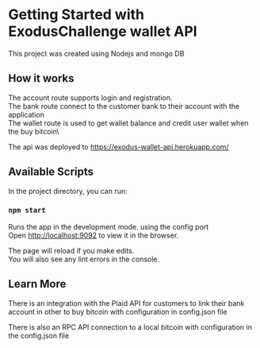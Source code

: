 # Getting Started with ExodusChallenge wallet API

This project was created using Nodejs and mongo DB

## How it works

The account route supports login and registration.\
The bank route connect to the customer bank to their account with the application \
The wallet route is used to get wallet balance and credit user wallet when the buy bitcoin\

The api was deployed to https://exodus-wallet-api.herokuapp.com/ 

## Available Scripts

In the project directory, you can run:

### `npm start`

Runs the app in the development mode. using the config port \
Open [http://localhost:9092](http://localhost:9092) to view it in the browser.

The page will reload if you make edits.\
You will also see any lint errors in the console.

## Learn More

There is an integration with the Plaid API for customers to link their bank account in other to buy bitcoin with
configuration in config.json file

There is also an RPC API connection to a local bitcoin with configuration in the config.json file

